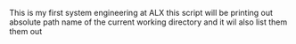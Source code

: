 This is my first system engineering at ALX
this script will be printing out absolute path name of the 
current working directory
and it wil also list them them out
